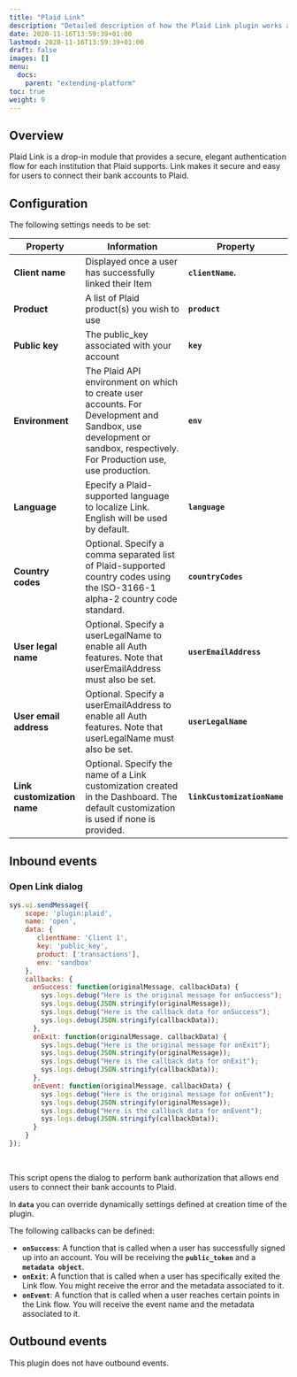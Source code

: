```yaml
---
title: "Plaid Link"
description: "Detailed description of how the Plaid Link plugin works and its configuration."
date: 2020-11-16T13:59:39+01:00
lastmod: 2020-11-16T13:59:39+01:00
draft: false
images: []
menu:
  docs:
    parent: "extending-platform"
toc: true
weight: 9
---
```

## **Overview**

Plaid Link is a drop-in module that provides a secure, elegant authentication flow for each institution that Plaid 
supports. Link makes it secure and easy for users to connect their bank accounts to Plaid.

## **Configuration**

The following settings needs to be set:

| Property | Information | Property | 
| --- | --- | ---| 
| **Client name** | Displayed once a user has successfully linked their Item | **`clientName`.** | 
| **Product** | A list of Plaid product(s) you wish to use| **`product`** |
| **Public key** | The public_key associated with your account | **`key`** |
| **Environment** | The Plaid API environment on which to create user accounts. For Development and Sandbox, use development or sandbox, respectively. For Production use, use production. | **`env`**|
| **Language** | Epecify a Plaid-supported language to localize Link. English will be used by default. | **`language`** |
| **Country codes** | Optional. Specify a comma separated list of Plaid-supported country codes using the ISO-3166-1 alpha-2 country code standard.| **`countryCodes`** |
| **User legal name** | Optional. Specify a userLegalName to enable all Auth features. Note that userEmailAddress must also be set. | **`userEmailAddress`** |
| **User email address** | Optional. Specify a userEmailAddress to enable all Auth features. Note that userLegalName must also be set. | **`userLegalName`** |
| **Link customization name** | Optional. Specify the name of a Link customization created in the Dashboard. The default customization is used if none is provided. | **`linkCustomizationName`** |

## **Inbound events**

### Open Link dialog

```js
sys.ui.sendMessage({
    scope: 'plugin:plaid',
    name: 'open',
    data: {
       clientName: 'Client 1',
       key: 'public_key',
       product: ['transactions'],
       env: 'sandbox'
    },
    callbacks: {
      onSuccess: function(originalMessage, callbackData) {
        sys.logs.debug("Here is the original message for onSuccess");
        sys.logs.debug(JSON.stringify(originalMessage));
        sys.logs.debug("Here is the callback data for onSuccess");
        sys.logs.debug(JSON.stringify(callbackData));
      },
      onExit: function(originalMessage, callbackData) {
        sys.logs.debug("Here is the original message for onExit");
        sys.logs.debug(JSON.stringify(originalMessage));
        sys.logs.debug("Here is the callback data for onExit");
        sys.logs.debug(JSON.stringify(callbackData));
      },
      onEvent: function(originalMessage, callbackData) {
        sys.logs.debug("Here is the original message for onEvent");
        sys.logs.debug(JSON.stringify(originalMessage));
        sys.logs.debug("Here is the callback data for onEvent");
        sys.logs.debug(JSON.stringify(callbackData));
      }
    }
});
```
<br>

This script opens the dialog to perform bank authorization that allows end users to connect their bank accounts to Plaid.

In **`data`**  you can override dynamically settings defined at creation time of the plugin.

The following callbacks can be defined:

- **`onSuccess`**: A function that is called when a user has successfully signed up into an account. You will be receiving 
the **`public_token`** and a **`metadata object`**.
- **`onExit`**: A function that is called when a user has specifically exited the Link flow. You might receive the error and
the metadata associated to it.
- **`onEvent`**: A function that is called when a user reaches certain points in the Link flow. You will receive the event name
and the metadata associated to it.


## **Outbound events**

This plugin does not have outbound events.
